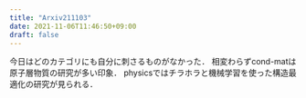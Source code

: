 ```yaml
---
title: "Arxiv211103"
date: 2021-11-06T11:46:50+09:00
draft: false
---
```


今日はどのカテゴリにも自分に刺さるものがなかった．
相変わらずcond-matは原子層物質の研究が多い印象．
physicsではチラホラと機械学習を使った構造最適化の研究が見られる．
